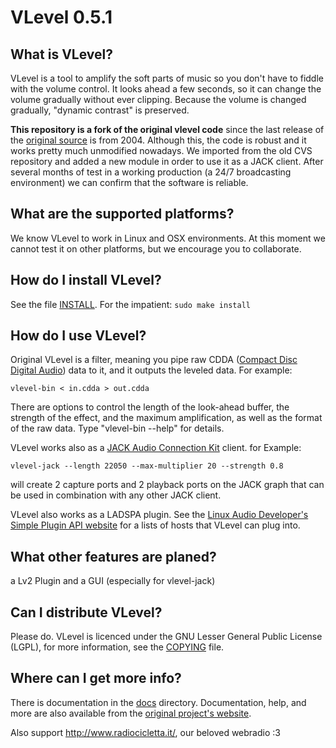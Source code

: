 # VLevel 0.5.1

## What is VLevel?

VLevel is a tool to amplify the soft parts of music so you don't
have to fiddle with the volume control.  It looks ahead a few
seconds, so it can change the volume gradually without ever
clipping. Because the volume is changed gradually, "dynamic
contrast" is preserved.

**This repository is a fork of the original vlevel code** since the
last release of the [original source](http://vlevel.sourceforge.net/)
is from 2004.  Although this, the code is robust and it works pretty
much unmodified nowadays. We imported from the old CVS repository and
added a new module in order to use it as a JACK client. After several
months of test in a working production (a 24/7 broadcasting
environment) we can confirm that the software is reliable.

## What are the supported platforms?

We know VLevel to work in Linux and OSX environments. At this moment
we cannot test it on other platforms, but we encourage you to
collaborate.

## How do I install VLevel?
  
See the file [INSTALL](INSTALL).  For the impatient: `sudo make install`

## How do I use VLevel?

Original VLevel is a filter, meaning you pipe raw CDDA
([Compact Disc Digital Audio](https://en.wikipedia.org/wiki/Compact_Disc_Digital_Audio))
data to it, and it outputs the leveled data.  For example:

    vlevel-bin < in.cdda > out.cdda

There are options to control the length of the look-ahead buffer,
the strength of the effect, and the maximum amplification, as well
as the format of the raw data.  Type "vlevel-bin --help" for
details.

VLevel works also as a
[JACK Audio Connection Kit](http://jackaudio.org/) client. for
Example:

    vlevel-jack --length 22050 --max-multiplier 20 --strength 0.8

will create 2 capture ports and 2 playback ports on the JACK graph
that can be used in combination with any other JACK client.

VLevel also works as a LADSPA plugin. See the
[Linux Audio Developer's Simple Plugin API website](http://www.ladspa.org/)
for a lists of hosts that VLevel can plug into.

## What other features are planed?

a Lv2 Plugin and a GUI (especially for vlevel-jack)

## Can I distribute VLevel?

Please do.  VLevel is licenced under the GNU Lesser General Public
License (LGPL), for more information, see the [COPYING](COPYING) file.

## Where can I get more info?

There is documentation in the [docs](docs/) directory. Documentation,
help, and more are also available from the
[original project's website](http://vlevel.sourceforge.net/).

Also support http://www.radiocicletta.it/, our beloved webradio :3
